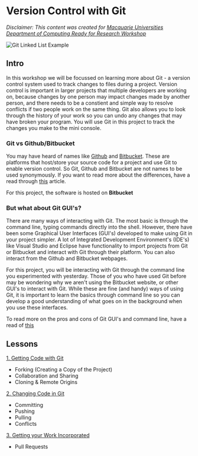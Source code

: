 # Version Control with Git

*Disclaimer: This content was created for [Macquarie Universities Department of Computing Ready for Research Workshop](https://software-technology.herokuapp.com/hacking/index.html)*

![Git Linked List Example](https://encrypted-tbn0.gstatic.com/images?q=tbn:ANd9GcT-gtjD0wp0QJuTGvA0pjHgFYgWPmzb92tu-w&usqp=CAU)

## Intro

In this workshop we will be focussed on learning more about Git - a version control system used to track changes to files during a project. Version control is important in larger projects that multiple developers are working on, because changes by one person may impact changes made by another person, and there needs to be a constient and simple way to resolve conflicts if two people work on the same thing. Git also allows you to look through the history of your work so you can undo any changes that may have broken your program. You will use Git in this project to track the changes you make to the mini console.

### Git vs Github/Bitbucket
You may have heard of names like [Github](https://github.com/) and [Bitbucket](https://bitbucket.org/). These are platforms that host/store your source code for a project and use Git to enable version control. So Git, Github and Bitbucket are not names to be used synonymously. If you want to read more about the differences, have a read through [this](https://www.theserverside.com/video/Git-vs-GitHub-What-is-the-difference-between-them) article. 

For this project, the software is hosted on **Bitbucket**

### But what about Git GUI's?

There are many ways of interacting with Git. The most basic is through the command line, typing commands directly into the shell. However, there have been some Graphical User Interfaces (GUI's) developed to make using Git in your project simpler. A lot of Integrated Development Environment's (IDE's) like Visual Studio and Eclipse have functionality to import projects from Git or Bitbucket and interact with Git through their platform. You can also interact from the Github and Bitbucket webpages. 

For this project, you will be interacting with Git through the command line you experimented with yesterday. Those of you who have used Git before may be wondering why we aren't using the Bitbucket website, or other GUI's to interact with Git. While these are fine (and handy) ways of using Git, it is important to learn the basics through command line so you can develop a good understanding of what goes on in the background when you use these interfaces.

To read more on the pros and cons of Git GUI's and command line, have a read of [this](https://practicalgit.com/blog/learn-git-gui-or-command-line.html#:~:text=Git%20CLI%3A%20CLI%20stands%20for,tell%20Git%20what%20to%20do.&text=Git%20GUI%3A%20GUI%20stands%20for,offer%20an%20interactive%20Git%20experience.)

## Lessons

[1. Getting Code with Git](gettingcode.md)
   
  * Forking (Creating a Copy of the Project)
  * Collaboration and Sharing
  * Cloning & Remote Origins

[2. Changing Code in Git](changingcode.md)  

  * Committing
  * Pushing
  * Pulling
  * Conflicts

[3. Getting your Work Incorporated](incorporatingcode.md)

  * Pull Requests

